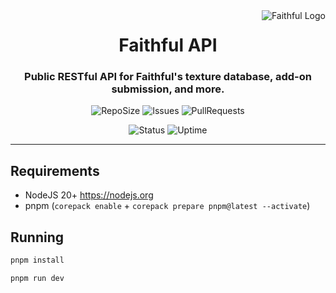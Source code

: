 <a href="https://api.faithfulpack.net/docs" target="_blank">
  <img
    src="https://database.faithfulpack.net/images/branding/logos/transparent/hd/main_logo.png?w=256"
    alt="Faithful Logo"
    align="right"
  >
</a>
<div align="center">
  <h1>Faithful API</h1>
  <h3>Public RESTful API for Faithful's texture database, add-on submission, and more.</h3>

  ![RepoSize](https://img.shields.io/github/repo-size/Faithful-Resource-Pack/API)
  ![Issues](https://img.shields.io/github/issues/Faithful-Resource-Pack/API)
  ![PullRequests](https://img.shields.io/github/issues-pr/Faithful-Resource-Pack/API)

  ![Status](https://status.faithfulpack.net/api/badge/1/status)
  ![Uptime](https://status.faithfulpack.net/api/badge/1/uptime/24?label=24h%20&labelSuffix=Uptime)
</div>

---

## Requirements
- NodeJS 20+ https://nodejs.org
- pnpm (`corepack enable` + `corepack prepare pnpm@latest --activate`)

## Running

```bash
pnpm install
```
```bash
pnpm run dev
```
